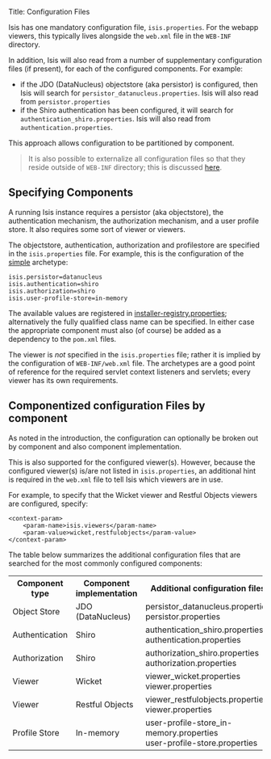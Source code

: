 Title: Configuration Files

Isis has one mandatory configuration file, `isis.properties`.  For the webapp viewers, this typically lives alongside the `web.xml` file in the `WEB-INF` directory.

In addition, Isis will also read from a number of supplementary configuration files (if present), for each of the configured components.  For example:

* if the JDO (DataNucleus) objectstore (aka persistor) is configured, then Isis will search for `persistor_datanucleus.properties`.  Isis will also read from `persistor.properties`
* if the Shiro authentication has been configured, it will search for `authentication_shiro.properties`.  Isis will also read from `authentication.properties`.

This approach allows configuration to be partitioned by component.  

> It is also possible to externalize all configuration files so that they reside outside of `WEB-INF` directory; this is discussed [here](./externalized-configuration.html).

## Specifying Components

A running Isis instance requires a persistor (aka objectstore), the authentication mechanism, the authorization mechanism, and a user profile store.  It also requires some sort of viewer or viewers.

The objectstore, authentication, authorization and profilestore are specified in the `isis.properties` file.  For example, this is the configuration of the [simple](../intro/getting-started/simple-archetype.html) archetype:

    isis.persistor=datanucleus
    isis.authentication=shiro
    isis.authorization=shiro
    isis.user-profile-store=in-memory

The available values are registered in [installer-registry.properties](https://raw.githubusercontent.com/apache/isis/master/core/runtime/src/main/resources/org/apache/isis/core/runtime/installer-registry.properties); alternatively the fully qualified class name can be specified.  In either case the appropriate component must also (of course) be added as a dependency to the `pom.xml` files.  

The viewer is *not* specified in the `isis.properties` file; rather it is implied by the configuration of `WEB-INF/web.xml` file.  The archetypes are a good point of reference for the required servlet context listeners and servlets; every viewer has its own requirements.

## Componentized configuration Files by component

As noted in the introduction, the configuration can optionally be broken out by component and also component implementation.  

This is also supported for the configured viewer(s).  However, because the configured viewer(s) is/are not listed in `isis.properties`, an additional hint is required in the `web.xml` file to tell Isis which viewers are in use.

For example, to specify that the Wicket viewer and Restful Objects viewers are configured, specify:

    <context-param>
        <param-name>isis.viewers</param-name>
        <param-value>wicket,restfulobjects</param-value>
    </context-param>

The table below summarizes the additional configuration files that are searched for the most commonly configured components:
    
<table class="table table-striped table-bordered table-condensed">
<tr>
    <th>Component type</th>
    <th>Component implementation</th>
    <th>Additional configuration files</th>
</tr>
<tr>
    <td>Object Store</td>
    <td>JDO (DataNucleus)</td>
    <td>persistor_datanucleus.properties<br/>
persistor.properties</td>
</tr>
<tr>
    <td>Authentication</td>
    <td>Shiro</td>
    <td>authentication_shiro.properties<br/>
authentication.properties</td>
</tr>
<tr>
    <td>Authorization</td>
    <td>Shiro</td>
    <td>authorization_shiro.properties<br/>
authorization.properties</td>
</tr>
<tr>
    <td>Viewer</td>
    <td>Wicket</td>
    <td>viewer_wicket.properties<br/>
viewer.properties</td>
</tr>
<tr>
    <td>Viewer</td>
    <td>Restful Objects</td>
    <td>viewer_restfulobjects.properties<br/>
viewer.properties</td>
</tr>
<tr>
    <td>Profile Store</td>
    <td>In-memory</td>
    <td>user-profile-store_in-memory.properties<br/>
user-profile-store.properties</td>
</tr>
</table>
